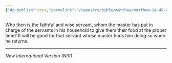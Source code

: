 ```yaml
---
{"dg-publish":true,"permalink":"/tapestry/bible/matthew/matthew-24-45-46/","title":"Matthew 24:45-46","tags":["bible-verse","bible-verse"],"dgHomeLink":true,"dgShowLocalGraph":true,"dgEnableSearch":true}
---
```


Who then is the faithful and wise servant, whom the master has put in charge of the servants in his household to give them their food at the proper time?  It will be good for that servant whose master finds him doing so when he returns.

---
*New International Version (NIV)*